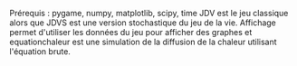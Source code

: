 Prérequis : pygame, numpy, matplotlib, scipy, time
JDV est le jeu classique alors que JDVS est une version stochastique du jeu de la vie. Affichage permet d'utiliser les données du jeu pour afficher des graphes et equationchaleur est une simulation de la diffusion de la chaleur utilisant l'équation brute.
